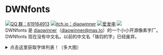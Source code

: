 # DWNfonts
[![QQ 群：619164913](https://img.shields.io/badge/619164913-%2312B7F5?style=for-the-badge&logo=tencentqq&logoColor=white)](https://qm.qq.com/q/m3j4G5YGsw)
[![itch.io：diaowinner](https://img.shields.io/badge/diaowinner-%23FF0B34.svg?style=for-the-badge&logo=Itch.io&logoColor=white)](http://diaowinner.itch.io)
[![爱发电](https://img.shields.io/badge/%E7%88%B1%E5%8F%91%E7%94%B5-%23946CE6.svg?style=for-the-badge&logoColor=white)](http://afdian.com/a/DWNfonts)
[![](https://img.shields.io/badge/-@dwnfonts@typo.social-%232B90D9?style=for-the-badge&logo=mastodon&logoColor=white)](https://typo.social/@dwnfonts)    
DWNfonts 是 [diaowinner](https://github.com/diaowinner)（[diaowinner@mas.to](https://mas.to/@diaowinner)）的一个小小开源像素字厂。  
DWNfonts 现在没有中文名。以前的中文名「铢钧的字」已经废弃。
<details>
<summary>点击这里获取字体列表！（多大图）</summary>

点击海报进入 GitHub 的相关页面。  
[![小雅像素](https://img.itch.zone/aW1nLzEyODg1MjU0LnBuZw%3D%3D/original/8y0V7x.png)](https://github.com/DWNfonts/XiaoyaPixel)  
[![目哉像素](https://img.itch.zone/aW1nLzExMDY1NDYzLnBuZw==/original/myAnW%2B.png)](https://github.com/DWNfonts/MuzaiPixel)

以下字体（属于「粗柳坊字库」）并未在 GitHub 发布。点击海报会进入 itch.io 相关页面。
[![全小素](https://img.itch.zone/aW1nLzExMDQ3NzMzLnBuZw==/original/zQXK5E.png)](https://diaowinner.itch.io/galmuri-extended)  
[![台北字体](https://img.itch.zone/aW1nLzExMDQ3NzE0LnBuZw==/original/gmh1%2Fy.png)](https://diaowinner.itch.io/taipei-fonts)  
[![坊宋](https://www.maoken.com/wp-content/uploads/2021/10/maoken01_%E7%8C%AB%E5%95%83%E7%BD%91-13.jpg)](https://diaowinner.itch.io/fonsung)  
[![柳宋](https://img.itch.zone/aW1nLzExMDQ3NjY5LnBuZw==/original/dhCvu8.png)](https://diaowinner.itch.io/lyusung)  
[![粗宋](https://img.itch.zone/aW1nLzExMDQ3NjY2LnBuZw==/original/p%2BT7sD.png)](https://diaowinner.itch.io/chusung)
</details>
